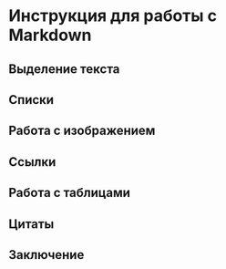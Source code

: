 # Инструкция для работы с Markdown

## Выделение текста 

## Списки 

## Работа с изображением 

## Ссылки

## Работа с таблицами

## Цитаты

## Заключение 